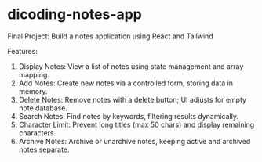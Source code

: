 # dicoding-notes-app
Final Project: Build a notes application using React and Tailwind

Features:
1. Display Notes: View a list of notes using state management and array mapping.
2. Add Notes: Create new notes via a controlled form, storing data in memory.
3. Delete Notes: Remove notes with a delete button; UI adjusts for empty note database.
4. Search Notes: Find notes by keywords, filtering results dynamically.
5. Character Limit: Prevent long titles (max 50 chars) and display remaining characters.
6. Archive Notes: Archive or unarchive notes, keeping active and archived notes separate.
